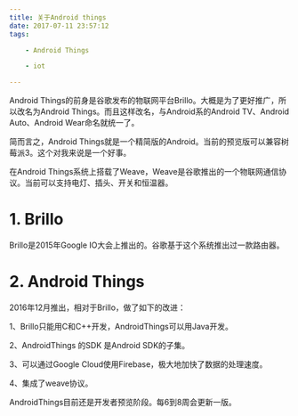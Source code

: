 ```yaml
---
title: 关于Android things
date: 2017-07-11 23:57:12
tags:

	- Android Things

	- iot

---
```


Android Things的前身是谷歌发布的物联网平台Brillo。大概是为了更好推广，所以改名为Android Things。而且这样改名，与Android系的Android TV、Android Auto、Android Wear命名就统一了。

简而言之，Android Things就是一个精简版的Android。当前的预览版可以兼容树莓派3。这个对我来说是一个好事。

在Android Things系统上搭载了Weave，Weave是谷歌推出的一个物联网通信协议。当前可以支持电灯、插头、开关和恒温器。

# 1. Brillo

Brillo是2015年Google IO大会上推出的。谷歌基于这个系统推出过一款路由器。



# 2. Android Things

2016年12月推出，相对于Brillo，做了如下的改进：

1、Brillo只能用C和C++开发，AndroidThings可以用Java开发。

2、AndroidThings 的SDK 是Android SDK的子集。

3、可以通过Google Cloud使用Firebase，极大地加快了数据的处理速度。

4、集成了weave协议。

AndroidThings目前还是开发者预览阶段。每6到8周会更新一版。





